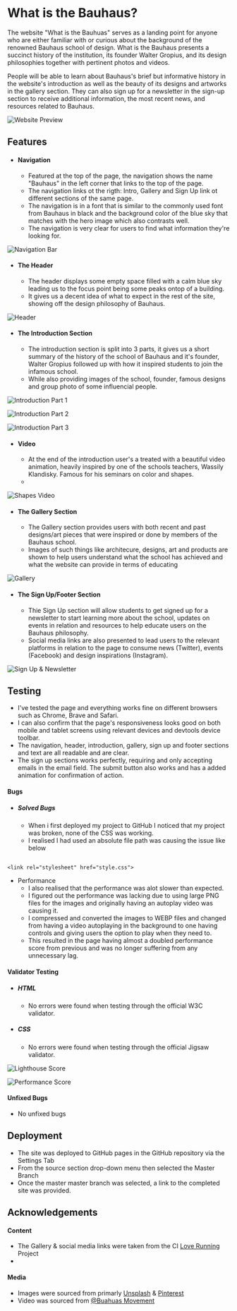 
# What is the Bauhaus?

The website "What is the Bauhuas" serves as a landing point for anyone who are either familiar with or curious about the background of the renowned Bauhaus school of design.
What is the Bauhaus presents a succinct history of the institution, its founder Walter Gropius, and its design philosophies together with pertinent photos and videos.

People will be able to learn about Bauhaus's brief but informative history in the website's introduction as well as the beauty of its designs and artworks in the gallery section. They can also sign up for a newsletter in the sign-up section to receive additional information, the most recent news, and resources related to Bauhaus.

![Website Preview](./readme%20images/website-preview.png)


## Features

- #### Navigation

    - Featured at the top of the page, the navigation shows the name "Bauhaus" in the left corner that links to the top of the page.
    - The navigation links ot the rigth: Intro, Gallery and Sign Up link ot different sections of the same page.
    - The navigation is in a font that is similar to the commonly used font from Bauhaus in black and the background color of the blue sky that matches with the hero image which also contrasts well.
    - The navigation is very clear for users to find what information they're looking for.




![Navigation Bar](./readme%20images/navigation-bar.png)


- #### The Header
    - The header displays some empty space filled with a calm blue sky leading us to the focus point being some peaks ontop of a building.
    - It gives us a decent idea of what to expect in the rest of the site, showing off the design philosophy of Bauhaus.

![Header](./readme%20images/header.png)




- #### The Introduction Section

    - The introduction section is split into 3 parts, it gives us a short summary of the history of the school of Bauhaus and it's founder, Walter Gropius followed up with how it inspired students to join the infamous school.
    - While also providing images of the school, founder, famous designs and group photo of some influencial people.

![Introduction Part 1](./readme%20images/intro1.png)

![Introduction Part 2](./readme%20images/intro2.png)

![Introduction Part 3](./readme%20images/intro3.png)


- #### Video

    - At the end of the introduction user's a treated with a beautiful video animation, heavily inspired by one of the schools teachers,  Wassily Klandisky. Famous for his seminars on color and shapes.
    - 


![Shapes Video](./readme%20images/video.png)


- #### The Gallery Section

    - The Gallery section provides users with both recent and past designs/art pieces that were inspired or done by members of the Bauhaus school.
    - Images of such things like architecure, designs, art and products are shown to help users understand what the school has achieved and what the website can provide in terms of educating

![Gallery](./readme%20images/gallery.png)


- #### The Sign Up/Footer Section

    - Thie Sign Up section will allow students to get signed up for a newsletter to start learning more about the school, updates on events in relation and resources to help educate users on the Bauhaus philosophy.
    - Social media links are also presented to lead users to the relevant platforms in relation to the page to consume news (Twitter), events (Facebook) and design inspirations (Instagram).

![Sign Up & Newsletter](./readme%20images/signup-footer.png)


## Testing
- I've tested the page and everything works fine on different browsers such as Chrome, Brave and Safari.
- I can also confirm that the page's responsiveness looks good on both mobile and tablet screens using relevant devices and devtools device toolbar.
- The navigation, header, introduction, gallery, sign up and footer sections and text are all readable and are clear.
- The sign up sections works perfectly, requiring and only accepting emails in the email field. The submit button also works and has a added animation for confirmation of action.

#### Bugs
- ##### Solved Bugs
    - When i first deployed my project to GitHub I noticed that my project was broken, none of the CSS was working.
    - I realised I had used an absolute file path was causing the issue like below
##

    <link rel="stylesheet" href="style.css">

- Performance
    - I also realised that the performance was alot slower than expected.
    - I figured out the performance was lacking due to using large PNG files for the images and originally having an autoplay video was causing it.
    - I compressed and converted the images to WEBP files and changed from having a video autoplaying in the background to one having controls and giving users the option to play when they need to.
    - This resulted in the page having almost a doubled performance score from previous and was no longer suffering from any unnecessary lag.
  

#### Validator Testing
- ##### HTML
    - No errors were found when testing through the official W3C validator.
- ##### CSS
    - No errors were found when testing through the official Jigsaw validator.

![Lighthouse Score](./readme%20images/lighthouse-score.png)

![Performance Score](./readme%20images/performance-score.png)


#### Unfixed Bugs
- No unfixed bugs

## Deployment
- The site was deployed to GitHub pages in the GitHub repository via the Settings Tab
- From the source section drop-down menu then selected the Master Branch
- Once the master master branch was selected, a link to the completed site was provided.
## Acknowledgements

 #### Content
 - The Gallery & social media links were taken from the CI [Love Running]() Project
 - 
 #### Media
 - Images were sourced from primarly [Unsplash](www.unsplash.com) & [Pinterest](www.pinterest.com)
 - Video was sourced from [@Buahuas Movement](https://twitter.com/BauhausMovement)

